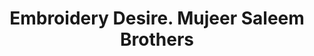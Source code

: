 ---
title: "Embroidery Desire. Mujeer Saleem Brothers"
url: /karachi/embroidery-desire-mujeer-saleem-brothers/
shop: clothes
---